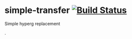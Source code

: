 # simple-transfer [![Build Status](https://github.com/golemfactory/simple-transfer/workflows/Rust/badge.svg)](https://travis-ci.org/golemfactory/simple-transfer)

Simple hyperg replacement

.
